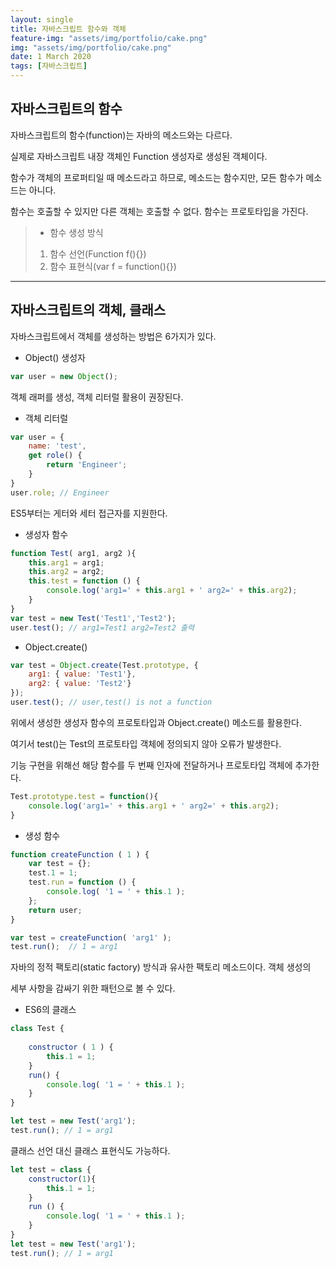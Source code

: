 ```yaml
---
layout: single
title: 자바스크립트 함수와 객체
feature-img: "assets/img/portfolio/cake.png"
img: "assets/img/portfolio/cake.png"
date: 1 March 2020
tags: [자바스크립트]
---
```



## 자바스크립트의 함수

자바스크립트의 함수(function)는 자바의 메소드와는 다르다.

실제로 자바스크립트 내장 객체인 Function 생성자로 생성된 객체이다.

함수가 객체의 프로퍼티일 때 메소드라고 하므로, 메소드는 함수지만, 모든 함수가 메소드는 아니다.

함수는 호출할 수 있지만 다른 객체는 호출할 수 없다. 함수는 프로토타입을 가진다.

> - 함수 생성 방식
> 1. 함수 선언(Function f(){})
> 2. 함수 표현식(var f = function(){})


***


## 자바스크립트의 객체, 클래스


자바스크립트에서 객체를 생성하는 방법은 6가지가 있다.

- Object() 생성자

```javascript
var user = new Object();
```

객체 래퍼를 생성, 객체 리터럴 활용이 권장된다.

- 객체 리터럴

```javascript
var user = {
    name: 'test',
    get role() {
        return 'Engineer';
    }
}
user.role; // Engineer
```

ES5부터는 게터와 세터 접근자를 지원한다.


- 생성자 함수

```javascript
function Test( arg1, arg2 ){
    this.arg1 = arg1;
    this.arg2 = arg2;
    this.test = function () {
        console.log('arg1=' + this.arg1 + ' arg2=' + this.arg2);
    }
}
var test = new Test('Test1','Test2');
user.test(); // arg1=Test1 arg2=Test2 출력
```

- Object.create()

```javascript
var test = Object.create(Test.prototype, {
    arg1: { value: 'Test1'},
    arg2: { value: 'Test2'}
});
user.test(); // user,test() is not a function 
```

위에서 생성한 생성자 함수의 프로토타입과 Object.create() 메소드를 활용한다.

여기서 test()는 Test의 프로토타입 객체에 정의되지 않아 오류가 발생한다.

기능 구현을 위해선 해당 함수를 두 번째 인자에 전달하거나 프로토타입 객체에 추가한다.

```javascript
Test.prototype.test = function(){
    console.log('arg1=' + this.arg1 + ' arg2=' + this.arg2);
}
```

- 생성 함수

```javascript
function createFunction ( 1 ) {
    var test = {};
    test.1 = 1;
    test.run = function () {
        console.log( '1 = ' + this.1 );
    };
    return user;
}

var test = createFunction( 'arg1' );
test.run();  // 1 = arg1
```

자바의 정적 팩토리(static factory) 방식과 유사한 팩토리 메소드이다. 객체 생성의

세부 사항을 감싸기 위한 패턴으로 볼 수 있다.

- ES6의 클래스

```javascript
class Test {
    
    constructor ( 1 ) {
        this.1 = 1;
    }
    run() {
        console.log( '1 = ' + this.1 );
    }
}

let test = new Test('arg1');
test.run(); // 1 = arg1
```

클래스 선언 대신 클래스 표현식도 가능하다.

```javascript
let test = class {
    constructor(1){
        this.1 = 1;
    }
    run () {
        console.log( '1 = ' + this.1 );
    }
}
let test = new Test('arg1');
test.run(); // 1 = arg1
```





